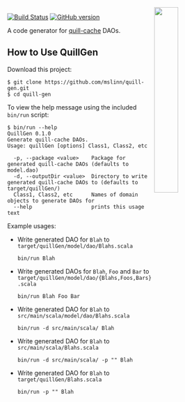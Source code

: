 <img src='https://raw.githubusercontent.com/mslinn/quill-cache/media/quill-cache.jpg' align='right' width='33%'>

[![Build Status](https://travis-ci.org/mslinn/quill-gen.svg?branch=master)](https://travis-ci.org/mslinn/quill-gen)
[![GitHub version](https://badge.fury.io/gh/mslinn%2Fquill-gen.svg)](https://badge.fury.io/gh/mslinn%2Fquill-gen)

A code generator for [quill-cache](https://github.com/mslinn/quill-cache/) DAOs.

## How to Use QuillGen
Download this project:

    $ git clone https://github.com/mslinn/quill-gen.git
    $ cd quill-gen
    
To view the help message using the included `bin/run` script:
```    
$ bin/run --help
QuillGen 0.1.0
Generate quill-cache DAOs.
Usage: quillGen [options] Class1, Class2, etc

  -p, --package <value>    Package for generated quill-cache DAOs (defaults to model.dao)
  -d, --outputDir <value>  Directory to write generated quill-cache DAOs to (defaults to target/quillGen/)
  Class1, Class2, etc      Names of domain objects to generate DAOs for
  --help                   prints this usage text
```

Example usages:
 * Write generated DAO for `Blah` to `target/quillGen/model/dao/Blahs.scala`
   ```
   bin/run Blah                            
   ```
 * Write generated DAOs for `Blah`, `Foo` and `Bar` to `target/quillGen/model/dao/{Blahs,Foos,Bars}.scala` 
   ```
   bin/run Blah Foo Bar
   ```
 * Write generated DAO for `Blah` to `src/main/scala/model/dao/Blahs.scala`
   ```
   bin/run -d src/main/scala/ Blah
   ```
 * Write generated DAO for `Blah` to `src/main/scala/Blahs.scala`
   ```
   bin/run -d src/main/scala/ -p "" Blah
   ```
 * Write generated DAO for `Blah` to `target/quillGen/Blahs.scala`
   ```
   bin/run -p "" Blah
   ```
